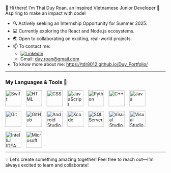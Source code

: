 👋 Hi there!
I’m Thai Duy Roan, an inspired Vietnamese Junior Developer 🌟 Aspiring to make an impact with code!

- 🔍 Actively seeking an Internship Opportunity for Summer 2025.
- 💻 Currently exploring the React and Node.js ecosystems.
- 🌏 Open to collaborating on exciting, real-world projects.
- 📫 To contact me:
  - [![LinkedIn](https://img.shields.io/badge/LinkedIn-Profile-blue?style=flat&logo=linkedin)](https://www.linkedin.com/in/thai-duy-roan-01238424b/)
  - Gmail: duy.roan@gmail.com
- To know more about me: https://tdr8012.github.io/Duy_Portfolio/

---
### My Languages & Tools 🧰

<div style="display: flex; flex-wrap: wrap; align-items: center; gap: 15px;">
  <img alt="Swift" title="Swift" width="50px" src="https://cdn.jsdelivr.net/gh/devicons/devicon/icons/swift/swift-original.svg"/>
  <img alt="HTML" title="HTML" width="50px" src="https://cdn.jsdelivr.net/gh/devicons/devicon/icons/html5/html5-plain.svg"/>
  <img alt="CSS" title="CSS" width="50px" src="https://cdn.jsdelivr.net/gh/devicons/devicon/icons/css3/css3-plain.svg"/>
  <img alt="JavaScript" title="JavaScript" width="50px" src="https://cdn.jsdelivr.net/gh/devicons/devicon/icons/javascript/javascript-plain.svg"/>
  <img alt="Python" title="Python" width="50px" src="https://cdn.jsdelivr.net/gh/devicons/devicon/icons/python/python-plain.svg"/>
  <img alt="C++" title="C++" width="50px" src="https://cdn.jsdelivr.net/gh/devicons/devicon/icons/cplusplus/cplusplus-line.svg"/>
  <img alt="Java" title="Java" width="50px" src="https://cdn.jsdelivr.net/gh/devicons/devicon/icons/java/java-original.svg"/>
  <img alt="Git" title="Git" width="50px" src="https://cdn.jsdelivr.net/gh/devicons/devicon/icons/git/git-original.svg"/>
  <img alt="GitHub" title="GitHub" width="50px" src="https://cdn.jsdelivr.net/gh/devicons/devicon/icons/github/github-original.svg"/>
  <img alt="Android Studio" title="Android Studio" width="50px" src="https://cdn.jsdelivr.net/gh/devicons/devicon/icons/androidstudio/androidstudio-original.svg"/>
  <img alt="Xcode" title="Xcode" width="50px" src="https://developer.apple.com/assets/elements/icons/xcode/xcode-128x128_2x.png"/>
  <img alt="SQL Server" title="SQL Server Management Studio" width="50px" src="https://cdn.jsdelivr.net/gh/devicons/devicon/icons/microsoftsqlserver/microsoftsqlserver-plain.svg"/>
  <img alt="Visual Studio Code" title="Visual Studio Code" width="50px" src="https://cdn.jsdelivr.net/gh/devicons/devicon/icons/vscode/vscode-original.svg"/>
  <img alt="Visual Studio" title="Visual Studio" width="50px" src="https://cdn.jsdelivr.net/gh/devicons/devicon/icons/visualstudio/visualstudio-plain.svg"/>
  <img alt="IntelliJ IDEA" title="IntelliJ IDEA" width="50px" src="https://cdn.jsdelivr.net/gh/devicons/devicon/icons/intellij/intellij-original.svg"/>
  <img alt="Microsoft" title="Microsoft Office Skills" width="50px" src="https://upload.wikimedia.org/wikipedia/commons/4/44/Microsoft_logo.svg"/>

</div>


---
💡 Let’s create something amazing together! Feel free to reach out—I’m always excited to learn and collaborate!
